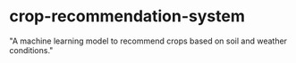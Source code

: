 # crop-recommendation-system
"A machine learning model to recommend crops based on soil and weather conditions."
